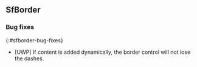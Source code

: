 ## SfBorder

### Bug fixes
{:#sfborder-bug-fixes}

* [UWP] If content is added dynamically, the border control will not lose the dashes.